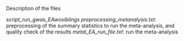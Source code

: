 Description of the files 
 
*script_run_gwas_EAwosiblings*
*preprocessing_metanalysis.txt*: preprocessing of the summary statistics to run the meta-analysis, and quality check of the results
*metal_EA_run_file.txt*: run the meta-analysis 
 

